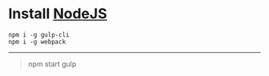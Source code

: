 # Install [NodeJS](https://nodejs.org/es/) #
    npm i -g gulp-cli
    npm i -g webpack
---

> npm start
> gulp